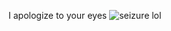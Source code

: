 I apologize to your eyes
![seizure lol](https://github.com/andyung17/Fractal-Trees/blob/master/Nick-FractalTrees/mynamejeff.gif)
